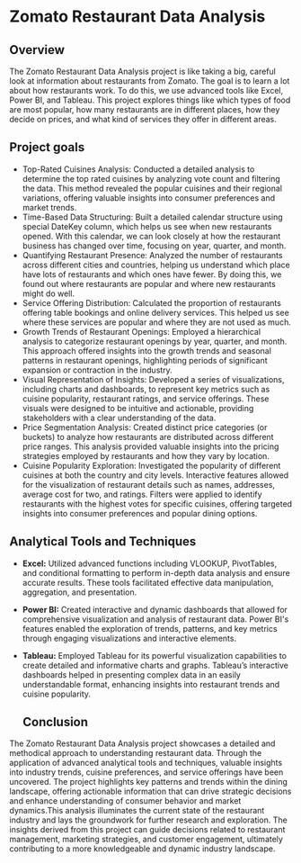 # Zomato Restaurant Data Analysis

## Overview 
The Zomato Restaurant Data Analysis project is like taking a big, careful look at information about restaurants from Zomato. The goal is to learn a lot about how restaurants work. To do this, we use advanced tools like Excel, Power BI, and Tableau. This project explores things like which types of food are most popular, how many restaurants are in different places, how they decide on prices, and what kind of services they offer in different areas.

## Project goals
   * Top-Rated Cuisines Analysis: Conducted a detailed analysis to determine the top rated cuisines by analyzing vote count and filtering the data. This method revealed the popular cuisines and their regional variations, offering valuable insights into consumer preferences and market trends.
   * Time-Based Data Structuring: Built  a detailed calendar structure using special DateKey column, which helps us see when new restaurants opened. With this calendar, we can look closely at how the restaurant business has changed over time, focusing on year, quarter, and month.
   * Quantifying Restaurant Presence: Analyzed the number of restaurants across different cities and countries, helping us understand which place have lots of restaurants and which ones have fewer. By doing this, we found out where restaurants are popular and where new restaurants might do well.
   * Service Offering Distribution: Calculated the proportion of restaurants offering table bookings and online delivery services. This helped us see where these services are popular and where they are not used as much.
   * Growth Trends of Restaurant Openings: Employed a hierarchical analysis to categorize restaurant openings by year, quarter, and month. This approach offered insights into the growth trends and seasonal patterns in restaurant openings, highlighting periods of significant expansion or contraction in the industry.
   * Visual Representation of Insights: Developed a series of visualizations, including charts and dashboards, to represent key metrics such as cuisine popularity, restaurant ratings, and service offerings. These visuals were designed to be intuitive and actionable, providing stakeholders with a clear understanding of the data.
   * Price Segmentation Analysis: Created distinct price categories (or buckets) to analyze how restaurants are distributed across different price ranges. This analysis provided valuable insights into the pricing strategies employed by restaurants and how they vary by location. 
   * Cuisine Popularity Exploration: Investigated the popularity of different cuisines at both the country and city levels. Interactive features allowed for the visualization of restaurant details such as names, addresses, average cost for two, and ratings. Filters were applied to identify restaurants with the highest votes for specific cuisines, offering targeted insights into consumer preferences and popular dining options.

## Analytical Tools and Techniques

* **Excel:** Utilized advanced functions including VLOOKUP, PivotTables, and conditional formatting to perform in-depth data analysis and ensure accurate results. These tools facilitated effective data manipulation, aggregation, and presentation. 
* **Power BI:** Created interactive and dynamic dashboards that allowed for comprehensive visualization and analysis of restaurant data. Power BI's features enabled the exploration of trends, patterns, and key metrics through engaging visualizations and interactive elements.
* **Tableau:** Employed Tableau for its powerful visualization capabilities to create detailed and informative charts and graphs. Tableau’s interactive dashboards helped in presenting complex data in an easily understandable format, enhancing insights into restaurant trends and cuisine popularity.

  ## Conclusion

The Zomato Restaurant Data Analysis project  showcases a detailed and methodical approach to understanding restaurant data. Through the application of advanced analytical tools and techniques, valuable insights into industry trends, cuisine preferences, and service offerings have been uncovered. The project highlights key patterns and trends within the dining landscape, offering actionable information that can drive strategic decisions and enhance understanding of consumer behavior and market dynamics.This analysis illuminates the current state of the restaurant industry and lays the groundwork for further research and exploration. The insights derived from this project can guide decisions related to restaurant management, marketing strategies, and customer engagement, ultimately contributing to a more knowledgeable and dynamic industry landscape.


                  
    
